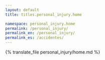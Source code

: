 ```yaml
---
layout: default
title: titles.personal_injury.home

namespace: personal_injury.home
permalink: /personal_injury/
permalink_en: /personal_injury/
permalink_es: /accidentes/
---
```


{% translate_file personal_injury/home.md %}